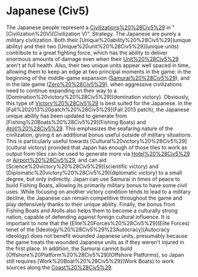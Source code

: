 # Japanese (Civ5)

The Japanese people represent a [Civilizations%20%28Civ5%29](civilization) in "[Civilization%20V](Civilization V)".
Strategy.
The Japanese are purely a military civilization. Both their [Unique%20ability%20%28Civ5%29](unique ability) and their two [Unique%20unit%20%28Civ5%29](unique units) contribute to a great fighting force, which has the ability to deliver enormous amounts of damage even when their [Unit%20%28Civ5%29](units) aren't at full health. Also, their two unique units appear well spaced in time, allowing them to keep an edge at two principal moments in the game: in the beginning of the middle-game expansion ([Samurai%20%28Civ5%29](Samurai)), and in the late game ([Zero%20%28Civ5%29](Zero)), when aggressive civilizations need to continue expanding on their way to a [Domination%20victory%20%28Civ5%29](domination victory). Obviously, this type of [Victory%20%28Civ5%29](victory) is best suited for the Japanese.
In the [Fall%202013%20patch%20%28Civ5%29](Fall 2013 patch), the Japanese unique ability has been updated to generate from [Fishing%20Boats%20%28Civ5%29](Fishing Boats) and [Atoll%20%28Civ5%29](Atolls). This emphasizes the seafaring nature of the civilization, giving it an additional bonus useful outside of military situations. This is particularly useful towards [Cultural%20victory%20%28Civ5%29](cultural victory) provided that Japan has enough of those tiles to work as output from tiles can be used to generate more via [Hotel%20%28Civ5%29](Hotels) or [Airport%20%28Civ5%29](Airports), and can aid [Science%20victory%20%28Civ5%29](scientific victory) and [Diplomatic%20victory%20%28Civ5%29](diplomatic victory) to a small degree, but only indirectly. Japan can use Samurai in times of peace to build Fishing Boats, allowing its primarily military bonus to have some civil uses.
While focusing on another victory condition tends to lead to a military decline, the Japanese can remain competitive throughout the game and play defensively thanks to their unique ability. Finally, the bonus from Fishing Boats and Atolls also helps them to become a culturally strong nation, capable of defending against foreign cultural influence.
It is important to note that the [Elite%20Forces%20%28Civ5%29](Elite Forces) tenet of the [Ideology%20%28Civ5%29%23Autocracy](Autocracy ideology) does not benefit wounded Japanese units, presumably because the game treats the wounded Japanese units as if they weren't injured in the first place. In addition, the Samurai cannot build [Offshore%20Platform%20%28Civ5%29](Offshore Platforms), so Japan still requires [Work%20Boat%20%28Civ5%29](Work Boats) to work sources along the [Coast%20%28Civ5%29](coast).